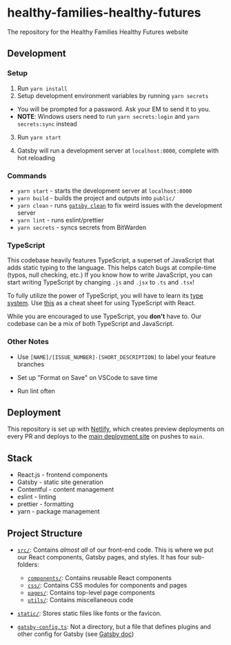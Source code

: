 # healthy-families-healthy-futures

The repository for the Healthy Families Healthy Futures website

## Development

### Setup

1. Run `yarn install`
2. Setup development environment variables by running `yarn secrets`

- You will be prompted for a password. Ask your EM to send it to you.
- **NOTE**: Windows users need to run `yarn secrets:login` and `yarn secrets:sync` instead

3. Run `yarn start`

4. Gatsby will run a development server at `localhost:8000`, complete with hot reloading

### Commands

- `yarn start` - starts the development server at `localhost:8000`
- `yarn build` - builds the project and outputs into `public/`
- `yarn clean` - runs [`gatsby clean`](https://www.gatsbyjs.com/docs/reference/gatsby-cli/#clean) to fix weird issues with the development server
- `yarn lint` - runs eslint/prettier
- `yarn secrets` - syncs secrets from BitWarden

### TypeScript

This codebase heavily features TypeScript, a superset of JavaScript that adds static typing to the language. This helps catch bugs at compile-time (typos, null checking, etc.) If you know how to write JavaScript, you can start writing TypeScript by changing `.js` and `.jsx` to `.ts` and `.tsx`!

To fully utilize the power of TypeScript, you will have to learn its [type system](https://learnxinyminutes.com/docs/typescript/). Use [this](https://github.com/typescript-cheatsheets/react/blob/main/README.md#section-2-getting-started) as a cheat sheet for using TypeScript with React.

While you are encouraged to use TypeScript, you **don't** have to. Our codebase can be a mix of both TypeScript and JavaScript.

### Other Notes

- Use `[NAME]/[ISSUE_NUMBER]-[SHORT_DESCRIPTION]` to label your feature branches

- Set up "Format on Save" on VSCode to save time

- Run lint often

## Deployment

This repository is set up with [Netlify](https://www.netlify.com/), which creates preview deployments on every PR and deploys to the [main deployment site](https://healthy-families-healthy-futures.netlify.app/) on pushes to `main`.

## Stack

- React.js - frontend components
- Gatsby - static site generation
- Contentful - content management
- eslint - linting
- prettier - formatting
- yarn - package management

## Project Structure

- [`src/`](src): Contains _almost all_ of our front-end code. This is where we put our React components, Gatsby pages, and styles. It has four sub-folders:
  - [`components/`](src/components): Contains reusable React components
  - [`css/`](src/css): Contains CSS modules for components and pages
  - [`pages/`](src/pages): Contains top-level page components
  - [`utils/`](utils): Contains miscellaneous code
- [`static/`](static): Stores static files like fonts or the favicon.

- [`gatsby-config.ts`](config.ts): Not a directory, but a file that defines plugins and other config for Gatsby (see [Gatsby doc](https://www.gatsbyjs.com/docs/reference/config-files/gatsby-config/))
